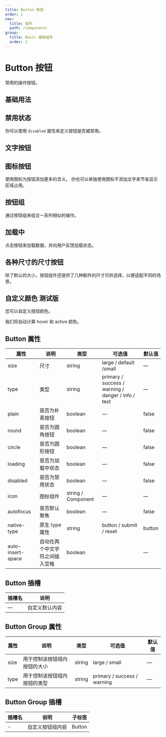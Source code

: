 ```yaml
---
title: Button 按钮
order: 1
nav:
  title: 组件
  path: /components
group:
  title: Basic 基础组件
  order: 1
---
```


# Button 按钮

常用的操作按钮。

## 基础用法

<code src="./demos/basic.tsx" desc="使用 `type`、`plain`、`round` 和 `circle` 来定义按钮的样式。"></code>

## 禁用状态

你可以使用 `disabled` 属性来定义按钮是否被禁用。

<code src="./demos/disabled.tsx" desc=" 使用 `disabled` 属性来控制按钮是否为禁用状态。 该属性接受一个 `Boolean` 类型的值。"></code>

## 文字按钮

<code src="./demos/text.tsx" desc="没有边框和背景色的按钮。"></code>

## 图标按钮

使用图标为按钮添加更多的含义。 你也可以单独使用图标不添加文字来节省显示区域占用。

<code src="./demos/icon.tsx" desc="使用 `icon` 属性来为按钮添加图标。 你可以在 Element Plus icon 组件里找到 Element Plus 提供的内置图标。 通过向右方添加`<i>`标签来添加图标， 你也可以使用自定义图标。"></code>

## 按钮组

通过按钮组来组合一系列相似的操作。

<code src="./demos/group.tsx" desc="使用标签 `<el-button-group>` 来给按钮分组。"></code>

## 加载中

点击按钮来加载数据，并向用户反馈加载状态。

<code src="./demos/loading.tsx" desc=" 设置 `loading` 属性，当设置为 `true` 时即为加载中。"></code>

## 各种尺寸的尺寸按钮

除了默认的大小，按钮组件还提供了几种额外的尺寸可供选择，以便适配不同的场景。

<code src="./demos/size.tsx" desc=" Use attribute `size` to set additional sizes with `large`, `small`."></code>

## 自定义颜色 <el-tag>测试版</el-tag>

您可以自定义按钮颜色。

我们将自动计算 hover 和 active 颜色。

<code src="./demos/custom.tsx"></code>

## Button 属性

| 属性                | 说明              | 类型                 | 可选值                                                | 默认值    |
| ----------------- | --------------- | ------------------ | -------------------------------------------------- | ------ |
| size              | 尺寸              | string             | large / default /small                             | —      |
| type              | 类型              | string             | primary / success / warning / danger / info / text | —      |
| plain             | 是否为朴素按钮         | boolean            | —                                                  | false  |
| round             | 是否为圆角按钮         | boolean            | —                                                  | false  |
| circle            | 是否为圆形按钮         | boolean            | —                                                  | false  |
| loading           | 是否为加载中状态        | boolean            | —                                                  | false  |
| disabled          | 是否为禁用状态         | boolean            | —                                                  | false  |
| icon              | 图标组件            | string / Component | —                                                  | —      |
| autofocus         | 是否默认聚焦          | boolean            | —                                                  | false  |
| native-type       | 原生 type 属性      | string             | button / submit / reset                            | button |
| auto-insert-space | 自动在两个中文字符之间插入空格 | boolean            |                                                    | —      |

## Button 插槽

| 插槽名 | 说明      |
| --- | ------- |
| —   | 自定义默认内容 |

## Button Group 属性

| 属性   | 说明             | 类型     | 可选值                         | 默认值 |
| ---- | -------------- | ------ | --------------------------- | --- |
| size | 用于控制该按钮组内按钮的大小 | string | large / small               | —   |
| type | 用于控制该按钮组内按钮的类型 | string | primary / success / warning | —   |

## Button Group 插槽

| 插槽名 | 说明       | 子标签    |
| --- | -------- | ------ |
| -   | 自定义按钮组内容 | Button |
